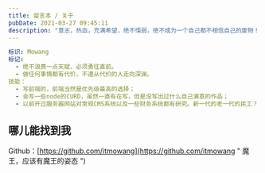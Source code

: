 ```yaml
---
title: 留言本 / 关于
pubDate: 2021-03-27 09:45:11
description: "意志，热血，充满希望，绝不懦弱，绝不成为一个自己都不相信自己的废物！努力必须要有收获，成功就在眼前。"
---
```



```yml
标识: Mowang
标记:
  - 绝不浪费一点天赋，必须勇往直前。
  - 做任何事情都有代价，不遵从代价的人走向深渊。
技能：
  - 写前端的，前端当然是优先级最高的选择；
  - 会写一些node的CURD，虽然一直有在写，但是没写出过什么自己满意的作品；
  - 以前开过服务器网站对常规CMS系统以及一些财务系统都有研究。新一代的老一代的民工？；
```

<!--more-->

## 哪儿能找到我

Github：[https://github.com/itmowang](https://github.com/itmowang " 魔王，应该有魔王的姿态 ")



<!-- ##################################### -->

